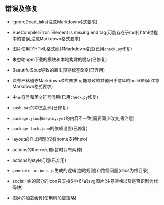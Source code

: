 ## 错误及修复

- ignoreDeadLinks(注意Markdown格式要求)

- VueCompilerError: Element is missing end tag(可能存在于md传html过程中的错误,注意Markdown格式要求)

- 图片使用了HTML格式而非Markdown格式(已用`check.py`修复)

- 未忽略npm下载的模块和本地构建的缓存(已修复)

- BeautifulSoup导致的超出预期标签改变(已弃用)

- 没有严格遵守Markdown格式要求,可能导致的其他出乎意料的build错误(注意Markdown格式要求)

- 中文符号和英文符号混用(已用`check.py`修复)

- `push.bat`的中文乱码(已修复)

- `package.json`和`deploy.yml`的内容不一致(需要同步改变,需注意)

- `package-lock.json`的依赖设置(已修复)

- layout的样式问题(仅有home支持hero)

- actions的theme问题(暂时只有两种)

- actions的style问题(已弃用)

- `generate-actions.js`生成的逻辑(忽略规则)和路径问题(docs为根目录)

- sociallink的部分的icon只支持64*64的svg图片(注意空格以及是否识别为代码块)

- 图片的加载缓慢(使用懒加载策略)